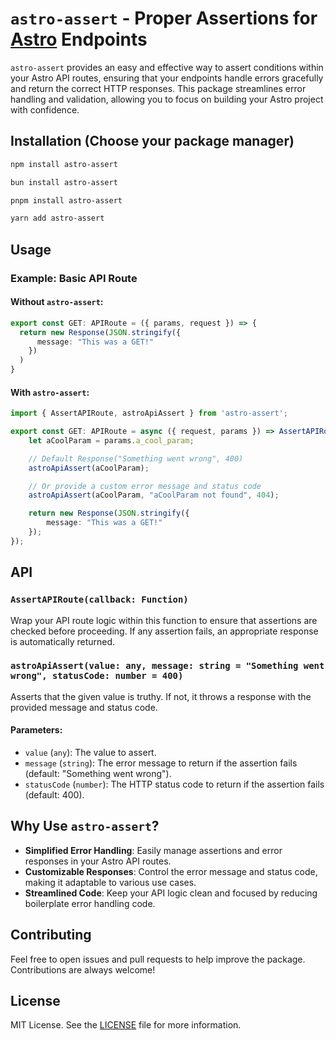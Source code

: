 # `astro-assert` - Proper Assertions for [Astro](https://github.com/withastro/astro) Endpoints

`astro-assert` provides an easy and effective way to assert conditions within your Astro API routes, ensuring that your endpoints handle errors gracefully and return the correct HTTP responses. This package streamlines error handling and validation, allowing you to focus on building your Astro project with confidence.

## Installation (Choose your package manager)
```bash
npm install astro-assert
```
```bash
bun install astro-assert
```
```bash
pnpm install astro-assert
```
```bash
yarn add astro-assert
```

## Usage

### Example: Basic API Route

#### Without `astro-assert`:
```typescript
export const GET: APIRoute = ({ params, request }) => {
  return new Response(JSON.stringify({
      message: "This was a GET!"
    })
  )
}
```
#### With `astro-assert`:
```typescript
import { AssertAPIRoute, astroApiAssert } from 'astro-assert';

export const GET: APIRoute = async ({ request, params }) => AssertAPIRoute(async () => {
    let aCoolParam = params.a_cool_param;

    // Default Response("Something went wrong", 400)
    astroApiAssert(aCoolParam);

    // Or provide a custom error message and status code
    astroApiAssert(aCoolParam, "aCoolParam not found", 404);

    return new Response(JSON.stringify({
        message: "This was a GET!"
    });
});
```

## API

### `AssertAPIRoute(callback: Function)`

Wrap your API route logic within this function to ensure that assertions are checked before proceeding. If any assertion fails, an appropriate response is automatically returned.

### `astroApiAssert(value: any, message: string = "Something went wrong", statusCode: number = 400)`

Asserts that the given value is truthy. If not, it throws a response with the provided message and status code.

#### Parameters:
- `value` (`any`): The value to assert.
- `message` (`string`): The error message to return if the assertion fails (default: "Something went wrong").
- `statusCode` (`number`): The HTTP status code to return if the assertion fails (default: 400).

## Why Use `astro-assert`?

- **Simplified Error Handling**: Easily manage assertions and error responses in your Astro API routes.
- **Customizable Responses**: Control the error message and status code, making it adaptable to various use cases.
- **Streamlined Code**: Keep your API logic clean and focused by reducing boilerplate error handling code.

## Contributing

Feel free to open issues and pull requests to help improve the package. Contributions are always welcome!

## License

MIT License. See the [LICENSE](LICENSE) file for more information.
